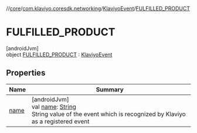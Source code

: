 //[core](../../../../index.md)/[com.klaviyo.coresdk.networking](../../index.md)/[KlaviyoEvent](../index.md)/[FULFILLED_PRODUCT](index.md)

# FULFILLED_PRODUCT

[androidJvm]\
object [FULFILLED_PRODUCT](index.md) : [KlaviyoEvent](../index.md)

## Properties

| Name | Summary |
|---|---|
| [name](../name.md) | [androidJvm]<br>val [name](../name.md): [String](https://kotlinlang.org/api/latest/jvm/stdlib/kotlin/-string/index.html)<br>String value of the event which is recognized by Klaviyo as a registered event |
